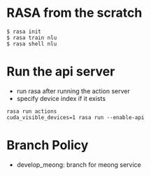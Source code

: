 # RASA from the scratch 
```
$ rasa init
$ rasa train nlu
$ rasa shell nlu
```

# Run the api server
- run rasa after running the action server
- specify device index if it exists
```
rasa run actions
cuda_visible_devices=1 rasa run --enable-api
```

# Branch Policy
- develop_meong: branch for meong service

